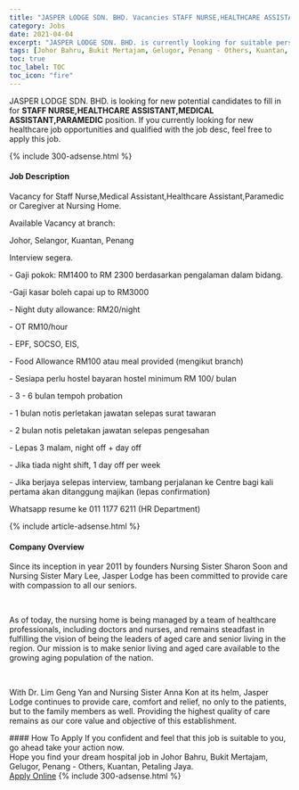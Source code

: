 ```yaml
---
title: "JASPER LODGE SDN. BHD. Vacancies STAFF NURSE,HEALTHCARE ASSISTANT,MEDICAL ASSISTANT,PARAMEDIC" 
category: Jobs 
date: 2021-04-04 
excerpt: "JASPER LODGE SDN. BHD. is currently looking for suitable person to fill in the STAFF NURSE,HEALTHCARE ASSISTANT,MEDICAL ASSISTANT,PARAMEDIC which positioned at Johor Bahru, Bukit Mertajam, Gelugor, Penang - Others, Kuantan, Petaling Jaya" 
tags: [Johor Bahru, Bukit Mertajam, Gelugor, Penang - Others, Kuantan, Petaling Jaya] 
toc: true 
toc_label: TOC 
toc_icon: "fire" 
--- 
```


<p>JASPER LODGE SDN. BHD. is looking for new potential candidates to fill in for <b>STAFF NURSE,HEALTHCARE ASSISTANT,MEDICAL ASSISTANT,PARAMEDIC</b> position. If you currently looking for new healthcare job opportunities and qualified with the job desc, feel free to apply this job.
</p>{% include 300-adsense.html %} 
<div><div><h4>Job Description</h4></div><div><div><span><div><p>Vacancy for Staff Nurse,Medical Assistant,Healthcare Assistant,Paramedic or Caregiver at Nursing Home.</p><p>Available Vacancy at branch:</p><p>Johor, Selangor, Kuantan, Penang</p><p>Interview segera.</p><p>- Gaji pokok: RM1400 to RM 2300 berdasarkan pengalaman dalam bidang.</p><p>-Gaji kasar boleh capai up to RM3000</p><p>- Night duty allowance: RM20/night</p><p>- OT RM10/hour</p><p>- EPF, SOCSO, EIS,</p><p>- Food Allowance RM100 atau meal provided (mengikut branch)</p><p>- Sesiapa perlu hostel bayaran hostel minimum RM 100/ bulan</p><p>- 3 - 6 bulan tempoh probation</p><p>- 1 bulan notis perletakan jawatan selepas surat tawaran</p><p>- 2 bulan notis peletakan jawatan selepas pengesahan</p><p>- Lepas 3 malam, night off + day off</p><p>- Jika tiada night shift, 1 day off per week</p><p>- Jika berjaya selepas interview, tambang perjalanan ke Centre bagi kali pertama akan ditanggung majikan (lepas confirmation)</p><p>Whatsapp resume ke 011 1177 6211 (HR Department)</p></div></span></div></div></div> 
{% include article-adsense.html %} 
<div><div><h4>Company Overview</h4></div><div><div><span><div><p>Since its inception in year 2011 by founders Nursing Sister Sharon Soon and Nursing Sister Mary Lee, Jasper Lodge has been committed to provide care with compassion to all our seniors.</p><p>&#8203;</p><p>As of today, the nursing home is being managed by a team of healthcare professionals, including doctors and nurses, and remains steadfast in fulfilling the vision of being the leaders of aged care and senior living in the region. Our mission is to make senior living and aged care available to the growing aging population of the nation.</p><p>&#8203;</p><p>With Dr. Lim Geng Yan and Nursing Sister Anna Kon at its helm, Jasper Lodge continues to provide care, comfort and relief, no only to the patients, but to the family members as well. Providing the highest quality of care remains as our core value and objective of this establishment.</p></div></span></div></div></div> 
#### How To Apply 
If you confident and feel that this job is suitable to you, go ahead take your action now. <br/> 
Hope you find your dream hospital job in Johor Bahru, Bukit Mertajam, Gelugor, Penang - Others, Kuantan, Petaling Jaya. <br/> 
<a href="https://www.jobstreet.com.my/en/job/staff-nurse-healthcare-assistant-medical-assistant-paramedic-4524785?jobId=jobstreet-my-job-4524785" class="btn btn--warning" target="_blank" rel="nofollow noopenner">Apply Online</a> 
{% include 300-adsense.html %} 